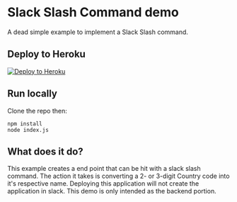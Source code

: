 # Slack Slash Command demo

A dead simple example to implement a Slack Slash command.

## Deploy to Heroku
[![Deploy to Heroku](https://www.herokucdn.com/deploy/button.png)](https://heroku.com/deploy)

## Run locally
Clone the repo then:
```
npm install
node index.js
```
## What does it do?
This example creates a end point that can be hit with a slack slash command. The action it takes is converting a 2- or 3-digit Country code into it's respective name. Deploying this application will not create the application in slack. This demo is only intended as the backend portion. 
